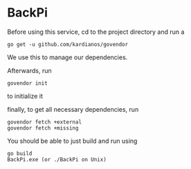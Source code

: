 # BackPi

Before using this service, cd to the project directory and run a 

```
go get -u github.com/kardianos/govendor
```

We use this to manage our dependencies.


Afterwards, run 
```
govendor init
```
to initialize it

finally, to get all necessary dependencies, run

```
govendor fetch +external
govendor fetch +missing
```

You should be able to just build and run using
```
go build
BackPi.exe (or ./BackPi on Unix)
```
